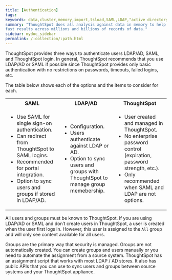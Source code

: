 ```yaml
---
title: [Authentication]
tags:
keywords: data,cluster,memory,import,tsload,SAML,LDAP,"active directory"
summary: "ThoughtSpot does all analysis against data in memory to help achieve
fast results across millions and billions of records of data."
sidebar: mydoc_sidebar
permalink: /:collection/:path.html
---
```

ThoughtSpot provides three ways to authenticate users  LDAP/AD, SAML, and
ThoughtSpot login. In general, ThoughtSpot recommends that you use LDAP/AD or
SAML if possible since ThoughtSpot provides only basic authentication with no
restrictions on passwords, timeouts, failed logins, etc.


The table below shows each of the options and the items to consider for each.


<table>
  <tr>
    <th>SAML</th>
    <th>LDAP/AD</th>
    <th>ThoughtSpot</th>
  </tr>
  <tr>
    <td>
    <ul>
    <li>Use SAML for single sign-on authentication.</li>
    <li>Can redirect from ThoughtSpot to SAML logins.</li>
    <li>Recommended for portal integration.</li>
    <li>Option to sync users and groups if stored in LDAP/AD.</li>
    </ul>
    </td>
    <td>
    <ul>
    <li>Configuration.</li>
    <li>Users authenticate against LDAP or AD.</li>
    <li>Option to sync users and groups with ThoughtSpot to manage group memebership.</li>
    </ul>
    </td>
    <td>
    <ul>
    <li>User created and managed in ThoughtSpot.</li>
    <li>No enterprise password control (expiration, password strength, etc.).</li>
    <li>Only recommended when SAML and LDAP are not options.</li>
    </ul>
    </td>
  </tr>
</table>

All users and groups must be known to ThoughtSpot. If you are using LDAP/AD or
SAML and don’t create users in ThoughtSpot, a user is created when the user
first logs in. However, this user is assigned to the `All` group and will only
see content available for all users.

Groups are the primary way that security is managed. Groups are not
automatically created. You can create groups and users manually or you need to
automate the assignment from a source system. ThoughtSpot has an assignment
script that works with most LDAP / AD stores. It also has public APIs that you
can use to sync users and groups between source systems and your ThoughtSpot
appliance.
